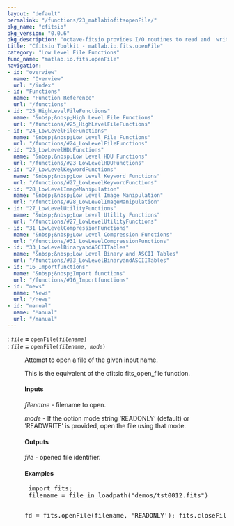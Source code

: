 ```yaml
---
layout: "default"
permalink: "/functions/23_matlabiofitsopenFile/"
pkg_name: "cfitsio"
pkg_version: "0.0.6"
pkg_description: "octave-fitsio provides I/O routines to read and  write FITS (Flexible Image Transport System) files."
title: "Cfitsio Toolkit - matlab.io.fits.openFile"
category: "Low Level File Functions"
func_name: "matlab.io.fits.openFile"
navigation:
- id: "overview"
  name: "Overview"
  url: "/index"
- id: "Functions"
  name: "Function Reference"
  url: "/functions"
- id: "25_HighLevelFileFunctions"
  name: "&nbsp;&nbsp;High Level File Functions"
  url: "/functions/#25_HighLevelFileFunctions"
- id: "24_LowLevelFileFunctions"
  name: "&nbsp;&nbsp;Low Level File Functions"
  url: "/functions/#24_LowLevelFileFunctions"
- id: "23_LowLevelHDUFunctions"
  name: "&nbsp;&nbsp;Low Level HDU Functions"
  url: "/functions/#23_LowLevelHDUFunctions"
- id: "27_LowLevelKeywordFunctions"
  name: "&nbsp;&nbsp;Low Level Keyword Functions"
  url: "/functions/#27_LowLevelKeywordFunctions"
- id: "28_LowLevelImageManipulation"
  name: "&nbsp;&nbsp;Low Level Image Manipulation"
  url: "/functions/#28_LowLevelImageManipulation"
- id: "27_LowLevelUtilityFunctions"
  name: "&nbsp;&nbsp;Low Level Utility Functions"
  url: "/functions/#27_LowLevelUtilityFunctions"
- id: "31_LowLevelCompressionFunctions"
  name: "&nbsp;&nbsp;Low Level Compression Functions"
  url: "/functions/#31_LowLevelCompressionFunctions"
- id: "33_LowLevelBinaryandASCIITables"
  name: "&nbsp;&nbsp;Low Level Binary and ASCII Tables"
  url: "/functions/#33_LowLevelBinaryandASCIITables"
- id: "16_Importfunctions"
  name: "&nbsp;&nbsp;Import functions"
  url: "/functions/#16_Importfunctions"
- id: "news"
  name: "News"
  url: "/news"
- id: "manual"
  name: "Manual"
  url: "/manual"
---
```

<dl class="first-deftypefn">
<dt class="deftypefn" id="index-_003d"><span class="category-def">: </span><span><code class="def-type"><var class="var">file</var></code> <strong class="def-name">=</strong> <code class="def-code-arguments">openFile(<var class="var">filename</var>)</code><a class="copiable-link" href='#index-_003d'></a></span></dt>
<dt class="deftypefnx def-cmd-deftypefn" id="index-_003d-1"><span class="category-def">: </span><span><code class="def-type"><var class="var">file</var></code> <strong class="def-name">=</strong> <code class="def-code-arguments">openFile(<var class="var">filename</var>, <var class="var">mode</var>)</code><a class="copiable-link" href='#index-_003d-1'></a></span></dt>
<dd><p>Attempt to open a file of the given input name.
</p> 
<p>This is the equivalent of the cfitsio fits_open_file function.
</p>
<h4 class="subsubheading" id="Inputs">Inputs</h4>
<p><var class="var">filename</var> - filename to open.
</p>
<p><var class="var">mode</var> - If the option mode string &rsquo;READONLY&rsquo; (default) or &rsquo;READWRITE&rsquo; is provided,
 open the file using that mode.
</p>
<h4 class="subsubheading" id="Outputs">Outputs</h4>
<p><var class="var">file</var> - opened file identifier.
</p>
<h4 class="subsubheading" id="Examples">Examples</h4>
<div class="example">
<pre class="example-preformatted"> import_fits;
 filename = file_in_loadpath(&quot;demos/tst0012.fits&quot;)

 fd = fits.openFile(filename, 'READONLY');
 fits.closeFile(fd);
 </pre></div>

</dd></dl>